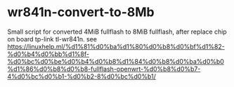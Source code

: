 # wr841n-convert-to-8Mb
Small script for converted 4MiB fullflash to 8MiB fullflash, after replace chip on board tp-link tl-wr841n.
see https://linuxhelp.ml/%d1%81%d0%ba%d1%80%d0%b8%d0%bf%d1%82-%d0%b4%d0%bb%d1%8f-%d0%bc%d0%be%d0%b4%d0%b8%d1%84%d0%b8%d0%ba%d0%b0%d1%86%d0%b8%d0%b8-fullflash-openwrt-%d0%b8%d0%b7-4%d0%bc%d0%b1-%d0%b2-8%d0%bc%d0%b1/
